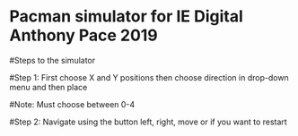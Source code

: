 # Pacman simulator for IE Digital Anthony Pace 2019

#Steps to the simulator

#Step 1: First choose X and Y positions then choose direction in drop-down menu and then place 

#Note: Must choose between 0-4

#Step 2: Navigate using the button left, right, move or if you want to restart 


